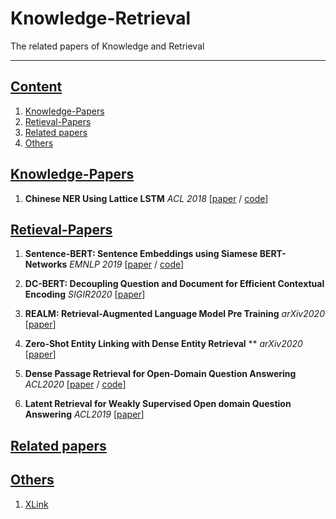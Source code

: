 # Knowledge-Retrieval
The related papers of Knowledge and Retrieval

-------
## [Content](#content)
1. [Knowledge-Papers](#k-papers)
2. [Retieval-Papers](#d-papers)
3. [Related papers](#related-papers)
4. [Others](#others)

## [Knowledge-Papers](#content)
1. **Chinese NER Using Lattice LSTM** *ACL 2018* [[paper](https://arxiv.org/pdf/1805.02023.pdf) / [code](https://github.com/jiesutd/LatticeLSTM)]


## [Retieval-Papers](#content) 
1. **Sentence-BERT: Sentence Embeddings using Siamese BERT-Networks** *EMNLP 2019* [[paper](https://arxiv.org/abs/1908.10084) / [code](https://github.com/UKPLab/sentence-transformers)]

2. **DC-BERT: Decoupling Question and Document for Efficient Contextual Encoding** *SIGIR2020* [[paper](https://arxiv.org/pdf/2002.12591.pdf)]

3. **REALM: Retrieval-Augmented Language Model Pre Training** *arXiv2020* [[paper](https://arxiv.org/abs/2002.08909)]

4. **Zero-Shot Entity Linking with Dense Entity Retrieval** ** *arXiv2020* [[paper](https://arxiv.org/abs/1911.03814v2)]

5. **Dense Passage Retrieval for Open-Domain Question Answering** *ACL2020* [[paper](https://arxiv.org/abs/1908.10084) / [code](https://fburl.com/qa-dpr)]

6. **Latent Retrieval for Weakly Supervised Open domain Question Answering** *ACL2019* [[paper](https://arxiv.org/pdf/1906.00300.pdf)]


## [Related papers](#content)


## [Others](#content)
1. [XLink](https://github.com/solitaryzero/XLink)
